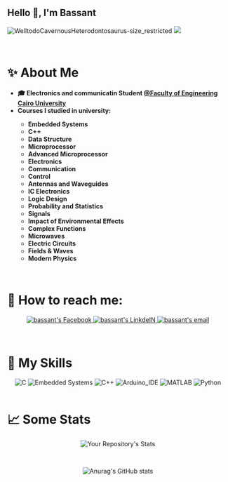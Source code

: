 <!-- Hello 👋, I'm Bassant -->
## Hello 👋, I'm Bassant
![WelltodoCavernousHeterodontosaurus-size_restricted](https://user-images.githubusercontent.com/104600321/209235565-cde9751a-e864-45f5-9e0a-0781e8e90a9f.gif)
![](https://github.com/BassantAhmedElbakry/https://user-images.githubusercontent.com/104600321/209235565-cde9751a-e864-45f5-9e0a-0781e8e90a9f.gif)

<!-- ✨ABOUT ME -->
<br>

# ✨ About Me
<ul>
 <li><strong>🎓 Electronics and communicatin Student <a href="http://eng.cu.edu.eg/ar/">@Faculty of Engineering Cairo University</a></strong></li>
 <li><strong>Courses I studied in university: 
   <ul>
    <li>Embedded Systems</li>
    <li>C++</li>
    <li>Data Structure</li>
    <li>Microprocessor</li>
    <li>Advanced Microprocessor</li>
    <li>Electronics</li>
    <li>Communication</li>
    <li>Control</li>
    <li>Antennas and Waveguides</li>
    <li>IC Electronics</li>
    <li>Logic Design</li>
    <li>Probability and Statistics</li>
    <li>Signals</li>
    <li>Impact of Environmental Effects</li>
    <li>Complex Functions</li>
    <li>Microwaves</li>
    <li>Electric Circuits</li>
    <li>Fields & Waves</li>
    <li>Modern Physics</li>
    
   </ul>
   </strong></li>
</ul>

<br>

# 💬 How to reach me:

<div align="center">
  <a href="https://www.facebook.com/bosy.bosy.3591">
  <img alt="bassant's Facebook" src="https://img.shields.io/badge/Facebook-1877F2?style=for-the-badge&logo=facebook&logoColor=white" 
       draggable="false" />
  </a>

  <a href="https://www.linkedin.com/in/bassant-ahmed-elbakry-57662921b">
    <img alt="bassant's LinkdeIN" src="https://img.shields.io/badge/LinkedIn-0077B5?style=for-the-badge&logo=linkedin&logoColor=white"
         draggable="false" />
  </a>

  <a href="mailto:bassant.elsaid01@eng-st.cu.edu.eg">
    <img alt="bassant's email" src="https://img.shields.io/badge/Gmail-D14836?style=for-the-badge&logo=gmail&logoColor=white" 
          draggable="false" />
  </a>
</div>
<br><br>

# 🤹 My Skills

<div align="center">
 
  <img title="C" src="https://img.shields.io/badge/C-00599C?style=for-the-badge&logo=c&logoColor=white">
  <img title="Embedded Systems" src="https://img.shields.io/badge/Embedded Systems-563D7C?style=for-the-badge&logo=embeddedsystems&logoColor=white">
  <img title="C++" src="https://img.shields.io/badge/C%2B%2B-00599C?style=for-the-badge&logo=c%2B%2B&logoColor=white">
  <img title="Arduino_IDE" src="https://img.shields.io/badge/Arduino_IDE-00979D?style=for-the-badge&logo=arduino&logoColor=white">
  <img title="MATLAB" src="https://img.shields.io/badge/MATLAB-E34F26?style=for-the-badge&logo=matlab&logoColor=white">
  <img title="Python" src="https://img.shields.io/badge/Python-14354C?style=for-the-badge&logo=python&logoColor=white">


 </div>
<br>

# 📈 Some Stats
<div align="center">

  ![Your Repository's Stats](https://github-readme-stats.vercel.app/api/top-langs/?username=BassantAhmedElbakry&count_private=true&theme=jolly)
  
  <br>

  ![Anurag's GitHub stats](https://github-readme-stats.vercel.app/api?username=BassantAhmedElbakry&show_icons=true&theme=jolly)

</div>

<!--
**BassantAhmedElbakry/BassantAhmedElbakry** is a ✨ _special_ ✨ repository because its `README.md` (this file) appears on your GitHub profile.

Here are some ideas to get you started:

- 🔭 I’m currently working on ...
- 🌱 I’m currently learning ...
- 👯 I’m looking to collaborate on ...
- 🤔 I’m looking for help with ...
- 💬 Ask me about ...
- 📫 How to reach me: ...
- 😄 Pronouns: ...
- ⚡ Fun fact: ...
-->
